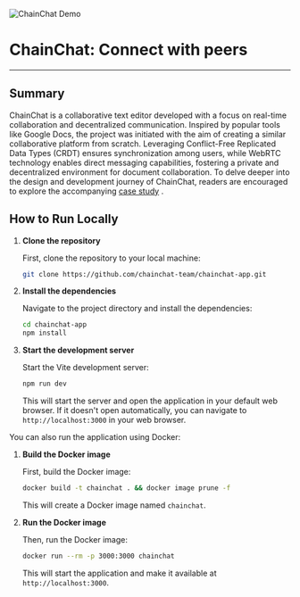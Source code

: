 ![ChainChat Demo](/public/assets/images/chainchat-demo.gif)

# ChainChat: Connect with peers

---

## Summary

ChainChat is a collaborative text editor developed with a focus on real-time collaboration and decentralized communication. Inspired by popular tools like Google Docs, the project was initiated with the aim of creating a similar collaborative platform from scratch. Leveraging Conflict-Free Replicated Data Types (CRDT) ensures synchronization among users, while WebRTC technology enables direct messaging capabilities, fostering a private and decentralized environment for document collaboration. To delve deeper into the design and development journey of ChainChat, readers are encouraged to explore the accompanying [case study](https://chainchat-team.github.io/chainchat-site/) .

## How to Run Locally

1. **Clone the repository**

   First, clone the repository to your local machine:

   ```bash
   git clone https://github.com/chainchat-team/chainchat-app.git
   ```

2. **Install the dependencies**

   Navigate to the project directory and install the dependencies:

   ```bash
   cd chainchat-app
   npm install
   ```

3. **Start the development server**

   Start the Vite development server:

   ```bash
   npm run dev
   ```

   This will start the server and open the application in your default web browser. If it doesn't open automatically, you can navigate to `http://localhost:3000` in your web browser.

You can also run the application using Docker:

1. **Build the Docker image**

   First, build the Docker image:

   ```bash
   docker build -t chainchat . && docker image prune -f
   ```

   This will create a Docker image named `chainchat`.

2. **Run the Docker image**

   Then, run the Docker image:

   ```bash
   docker run --rm -p 3000:3000 chainchat
   ```

   This will start the application and make it available at `http://localhost:3000`.

